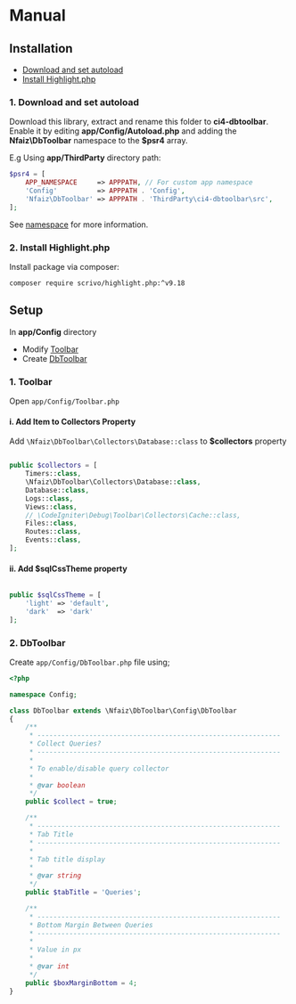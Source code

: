 # Manual

## Installation

* [Download and set autoload](#1-download-and-set-autoload)
* [Install Highlight.php](#2-install-highlightphp)

### 1. Download and set autoload
Download this library, extract and rename this folder to **ci4-dbtoolbar**.<br />
Enable it by editing **app/Config/Autoload.php** and adding the **Nfaiz\DbToolbar** namespace to the **$psr4** array.

E.g Using **app/ThirdParty** directory path:
```php
$psr4 = [
    APP_NAMESPACE     => APPPATH, // For custom app namespace
    'Config'          => APPPATH . 'Config',
    'Nfaiz\DbToolbar' => APPPATH . 'ThirdParty\ci4-dbtoolbar\src',
];
```
See [namespace](https://www.codeigniter.com/user_guide/general/modules.html#namespaces) for more information.

### 2. Install Highlight.php
Install package via composer:

    composer require scrivo/highlight.php:^v9.18


## Setup

In **app/Config** directory<br />

* Modify [Toolbar](#1-toolbar)
* Create [DbToolbar](#2-dbtoolbar)


### 1. Toolbar
Open `app/Config/Toolbar.php`<br />

#### i. Add Item to Collectors Property
Add `\Nfaiz\DbToolbar\Collectors\Database::class` to **$collectors** property


```php

public $collectors = [
    Timers::class,
    \Nfaiz\DbToolbar\Collectors\Database::class,
    Database::class,
    Logs::class,
    Views::class,
    // \CodeIgniter\Debug\Toolbar\Collectors\Cache::class,
    Files::class,
    Routes::class,
    Events::class,
];
```

#### ii. Add $sqlCssTheme property
```php

public $sqlCssTheme = [
    'light' => 'default',
    'dark'  => 'dark'
];

```

### 2. DbToolbar
Create `app/Config/DbToolbar.php` file using;

```php
<?php 

namespace Config;

class DbToolbar extends \Nfaiz\DbToolbar\Config\DbToolbar
{
    /**
     * -------------------------------------------------------------
     * Collect Queries?
     * -------------------------------------------------------------
     * 
     * To enable/disable query collector
     * 
     * @var boolean
     */
    public $collect = true;

    /**
     * -------------------------------------------------------------
     * Tab Title
     * -------------------------------------------------------------
     * 
     * Tab title display
     * 
     * @var string
     */
    public $tabTitle = 'Queries';

    /**
     * -------------------------------------------------------------
     * Bottom Margin Between Queries
     * -------------------------------------------------------------
     * 
     * Value in px
     * 
     * @var int
     */
    public $boxMarginBottom = 4;
}
```